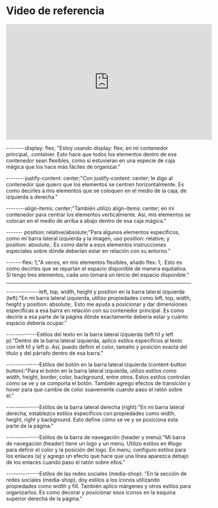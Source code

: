# Video de referencia

<iframe width="560" height="315" src="https://www.youtube.com/embed/KP398UANzfw?si=rZW8KDYi1EujsnaW" title="YouTube video player" frameborder="0" allow="accelerometer; autoplay; clipboard-write; encrypted-media; gyroscope; picture-in-picture; web-share" allowfullscreen></iframe>

--------display: flex;  "Estoy usando display: flex; en mi contenedor principal, .container. Esto hace que todos los elementos dentro de ese contenedor sean flexibles, como si estuvieran en una especie de caja mágica que los hace más fáciles de organizar."


--------justify-content: center;"Con justify-content: center; le digo al contenedor que quiero que los elementos se centren horizontalmente. Es como decirles a mis elementos que se coloquen en el medio de la caja, de izquierda a derecha."


--------align-items: center;"También utilizo align-items: center; en mi contenedor para centrar los elementos verticalmente. Así, mis elementos se colocan en el medio de arriba a abajo dentro de esa caja mágica."



------- position: relative/absolute;"Para algunos elementos específicos, como mi barra lateral izquierda y la imagen, uso position: relative; y position: absolute;. Es como darle a esos elementos instrucciones especiales sobre dónde deberían estar en relación con su entorno."


-------flex: 1;"A veces, en mis elementos flexibles, añado flex: 1;. Esto es como decirles que se repartan el espacio disponible de manera equitativa. Si tengo tres elementos, cada uno tomará un tercio del espacio disponible."


_________________________________________________________________________________________________________________________________________________________________________________


--------------left, top, width, height y position en la barra lateral izquierda (left):"En mi barra lateral izquierda, utilizo propiedades como left, top, width, height y position: absolute;. Esto me ayuda a posicionar y dar dimensiones específicas a esa barra en relación con su contenedor principal. Es como decirle a esa parte de la página dónde exactamente debería estar y cuánto espacio debería ocupar."

-------------Estilos del texto en la barra lateral izquierda (left h1 y left p):"Dentro de la barra lateral izquierda, aplico estilos específicos al texto con left h1 y left p. Así, puedo definir el color, tamaño y posición exacta del título y del párrafo dentro de esa barra."

--------------Estilos del botón en la barra lateral izquierda (content-button button):"Para el botón en la barra lateral izquierda, utilizo estilos como width, height, border, color, background, entre otros. Estos estilos controlan cómo se ve y se comporta el botón. También agrego efectos de transición y hover para que cambie de color suavemente cuando paso el ratón sobre él."

--------------Estilos de la barra lateral derecha (right):"En mi barra lateral derecha, establezco estilos específicos con propiedades como width, height, right y background. Esto define cómo se ve y se posiciona esta parte de la página."

--------------Estilos de la barra de navegación (header y menu):"Mi barra de navegación (header) tiene un logo y un menú. Utilizo estilos en #logo para definir el color y la posición del logo. En menu, configuro estilos para los enlaces (a) y agrego un efecto que hace que una línea aparezca debajo de los enlaces cuando paso el ratón sobre ellos."

--------------Estilos de las redes sociales (media-shop):
"En la sección de redes sociales (media-shop), doy estilos a los iconos utilizando propiedades como width y fill. También aplico márgenes y otros estilos para organizarlos. Es como decorar y posicionar esos iconos en la esquina superior derecha de la página."